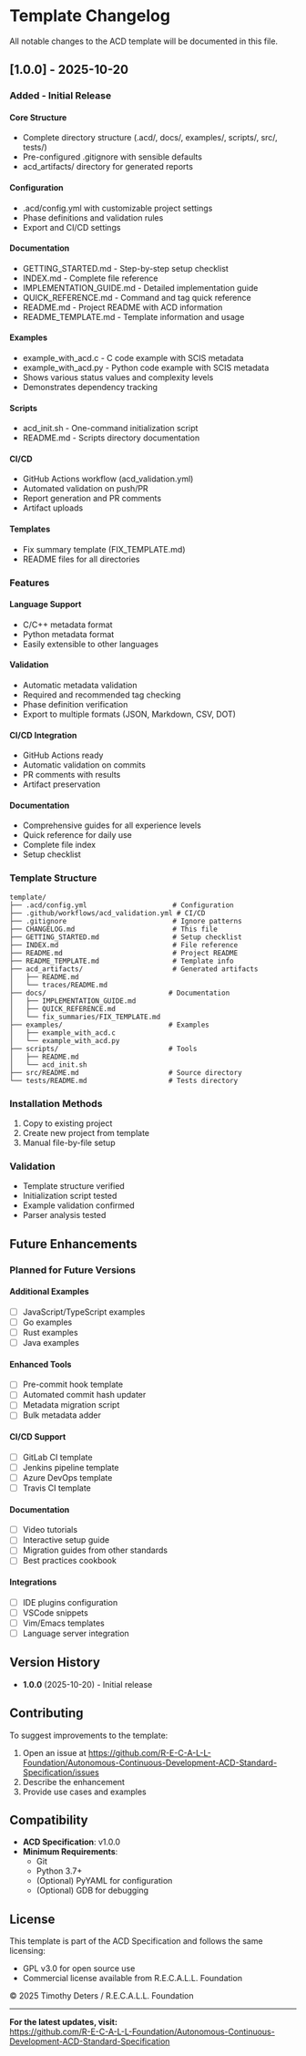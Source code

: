 # Template Changelog

All notable changes to the ACD template will be documented in this file.

## [1.0.0] - 2025-10-20

### Added - Initial Release

#### Core Structure
- Complete directory structure (.acd/, docs/, examples/, scripts/, src/, tests/)
- Pre-configured .gitignore with sensible defaults
- acd_artifacts/ directory for generated reports

#### Configuration
- .acd/config.yml with customizable project settings
- Phase definitions and validation rules
- Export and CI/CD settings

#### Documentation
- GETTING_STARTED.md - Step-by-step setup checklist
- INDEX.md - Complete file reference
- IMPLEMENTATION_GUIDE.md - Detailed implementation guide
- QUICK_REFERENCE.md - Command and tag quick reference
- README.md - Project README with ACD information
- README_TEMPLATE.md - Template information and usage

#### Examples
- example_with_acd.c - C code example with SCIS metadata
- example_with_acd.py - Python code example with SCIS metadata
- Shows various status values and complexity levels
- Demonstrates dependency tracking

#### Scripts
- acd_init.sh - One-command initialization script
- README.md - Scripts directory documentation

#### CI/CD
- GitHub Actions workflow (acd_validation.yml)
- Automated validation on push/PR
- Report generation and PR comments
- Artifact uploads

#### Templates
- Fix summary template (FIX_TEMPLATE.md)
- README files for all directories

### Features

#### Language Support
- C/C++ metadata format
- Python metadata format
- Easily extensible to other languages

#### Validation
- Automatic metadata validation
- Required and recommended tag checking
- Phase definition verification
- Export to multiple formats (JSON, Markdown, CSV, DOT)

#### CI/CD Integration
- GitHub Actions ready
- Automatic validation on commits
- PR comments with results
- Artifact preservation

#### Documentation
- Comprehensive guides for all experience levels
- Quick reference for daily use
- Complete file index
- Setup checklist

### Template Structure

```
template/
├── .acd/config.yml                     # Configuration
├── .github/workflows/acd_validation.yml # CI/CD
├── .gitignore                          # Ignore patterns
├── CHANGELOG.md                        # This file
├── GETTING_STARTED.md                  # Setup checklist
├── INDEX.md                            # File reference
├── README.md                           # Project README
├── README_TEMPLATE.md                  # Template info
├── acd_artifacts/                      # Generated artifacts
│   ├── README.md
│   └── traces/README.md
├── docs/                              # Documentation
│   ├── IMPLEMENTATION_GUIDE.md
│   ├── QUICK_REFERENCE.md
│   └── fix_summaries/FIX_TEMPLATE.md
├── examples/                          # Examples
│   ├── example_with_acd.c
│   └── example_with_acd.py
├── scripts/                           # Tools
│   ├── README.md
│   └── acd_init.sh
├── src/README.md                      # Source directory
└── tests/README.md                    # Tests directory
```

### Installation Methods

1. Copy to existing project
2. Create new project from template
3. Manual file-by-file setup

### Validation

- Template structure verified
- Initialization script tested
- Example validation confirmed
- Parser analysis tested

## Future Enhancements

### Planned for Future Versions

#### Additional Examples
- [ ] JavaScript/TypeScript examples
- [ ] Go examples
- [ ] Rust examples
- [ ] Java examples

#### Enhanced Tools
- [ ] Pre-commit hook template
- [ ] Automated commit hash updater
- [ ] Metadata migration script
- [ ] Bulk metadata adder

#### CI/CD Support
- [ ] GitLab CI template
- [ ] Jenkins pipeline template
- [ ] Azure DevOps template
- [ ] Travis CI template

#### Documentation
- [ ] Video tutorials
- [ ] Interactive setup guide
- [ ] Migration guides from other standards
- [ ] Best practices cookbook

#### Integrations
- [ ] IDE plugins configuration
- [ ] VSCode snippets
- [ ] Vim/Emacs templates
- [ ] Language server integration

## Version History

- **1.0.0** (2025-10-20) - Initial release

## Contributing

To suggest improvements to the template:
1. Open an issue at https://github.com/R-E-C-A-L-L-Foundation/Autonomous-Continuous-Development-ACD-Standard-Specification/issues
2. Describe the enhancement
3. Provide use cases and examples

## Compatibility

- **ACD Specification**: v1.0.0
- **Minimum Requirements**: 
  - Git
  - Python 3.7+
  - (Optional) PyYAML for configuration
  - (Optional) GDB for debugging

## License

This template is part of the ACD Specification and follows the same licensing:
- GPL v3.0 for open source use
- Commercial license available from R.E.C.A.L.L. Foundation

© 2025 Timothy Deters / R.E.C.A.L.L. Foundation

---

**For the latest updates, visit:**  
https://github.com/R-E-C-A-L-L-Foundation/Autonomous-Continuous-Development-ACD-Standard-Specification
